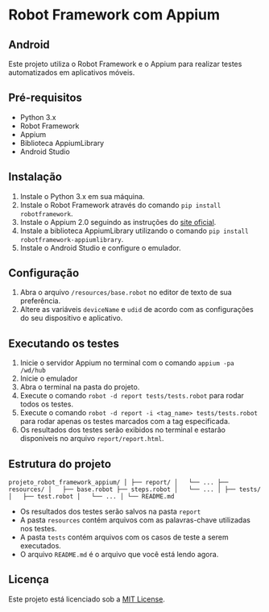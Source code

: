 # Robot Framework com Appium
## Android
Este projeto utiliza o Robot Framework e o Appium para realizar testes automatizados em aplicativos móveis.

## Pré-requisitos

-   Python 3.x
-   Robot Framework
-   Appium
-   Biblioteca AppiumLibrary
-   Android Studio

## Instalação

1.  Instale o Python 3.x em sua máquina.
2.  Instale o Robot Framework através do comando `pip install robotframework`.
3.  Instale o Appium 2.0 seguindo as instruções do [site oficial](https://appium.github.io/appium/docs/en/2.0/).
4.  Instale a biblioteca AppiumLibrary utilizando o comando `pip install robotframework-appiumlibrary`.
5.  Instale o Android Studio e configure o emulador.

## Configuração

1.  Abra o arquivo `/resources/base.robot` no editor de texto de sua preferência.
2.  Altere as variáveis `deviceName` e `udid` de acordo com as configurações do seu dispositivo e aplicativo.

## Executando os testes

1.  Inicie o servidor Appium no terminal com o comando `appium -pa /wd/hub`
2.  Inicie o emulador
3.  Abra o terminal na pasta do projeto.
4.  Execute o comando `robot -d report tests/tests.robot` para rodar todos os testes.
5.  Execute o comando `robot -d report -i <tag_name> tests/tests.robot` para rodar apenas os testes marcados com a tag especificada.
6.  Os resultados dos testes serão exibidos no terminal e estarão disponiveis no arquivo `report/report.html`.

## Estrutura do projeto

`projeto_robot_framework_appium/
	│
	├── report/
	│   └── ...
	├── resources/
	│   ├── base.robot
	├── steps.robot
	│	└── ...
	│
	├── tests/
	│   ├── test.robot
	│   └── ...
	│
	└── README.md` 

-   Os resultados dos testes serão salvos na pasta `report`
-   A pasta `resources` contém arquivos com as palavras-chave utilizadas nos testes.
-   A pasta `tests` contém arquivos com os casos de teste a serem executados.
-   O arquivo `README.md` é o arquivo que você está lendo agora.

## Licença

Este projeto está licenciado sob a [MIT License](https://opensource.org/licenses/MIT).